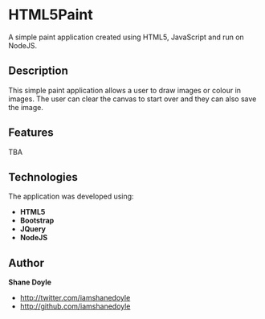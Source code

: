 HTML5Paint
==========

A simple paint application created using HTML5, JavaScript and run on NodeJS.

Description
-------

This simple paint application allows a user to draw images or colour in images. The user can clear the canvas to start over and they can also save the image.

Features
-------

TBA

Technologies
-------

The application was developed using:

* **HTML5**
* **Bootstrap**
* **JQuery**
* **NodeJS**

Author
-------

**Shane Doyle**

+ http://twitter.com/iamshanedoyle
+ http://github.com/iamshanedoyle
